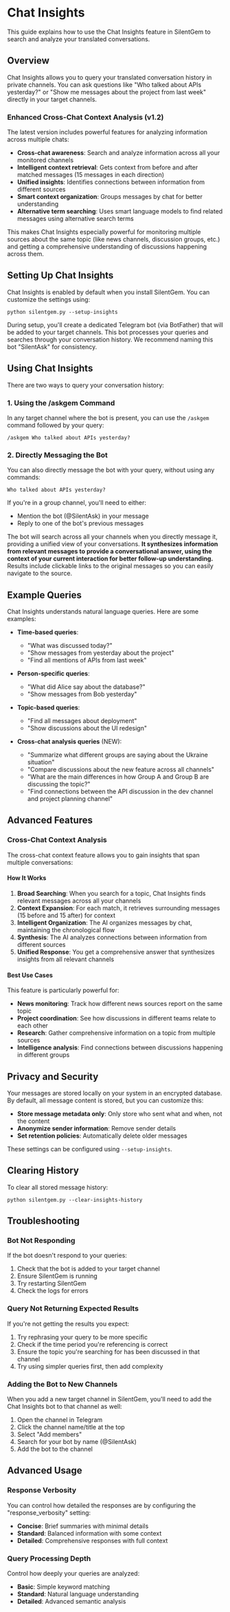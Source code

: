 # Chat Insights

This guide explains how to use the Chat Insights feature in SilentGem to search and analyze your translated conversations.

## Overview

Chat Insights allows you to query your translated conversation history in private channels. You can ask questions like "Who talked about APIs yesterday?" or "Show me messages about the project from last week" directly in your target channels.

### Enhanced Cross-Chat Context Analysis (v1.2)

The latest version includes powerful features for analyzing information across multiple chats:

- **Cross-chat awareness**: Search and analyze information across all your monitored channels
- **Intelligent context retrieval**: Gets context from before and after matched messages (15 messages in each direction)
- **Unified insights**: Identifies connections between information from different sources
- **Smart context organization**: Groups messages by chat for better understanding
- **Alternative term searching**: Uses smart language models to find related messages using alternative search terms

This makes Chat Insights especially powerful for monitoring multiple sources about the same topic (like news channels, discussion groups, etc.) and getting a comprehensive understanding of discussions happening across them.

## Setting Up Chat Insights

Chat Insights is enabled by default when you install SilentGem. You can customize the settings using:

```
python silentgem.py --setup-insights
```

During setup, you'll create a dedicated Telegram bot (via BotFather) that will be added to your target channels. This bot processes your queries and searches through your conversation history. We recommend naming this bot "SilentAsk" for consistency.

## Using Chat Insights

There are two ways to query your conversation history:

### 1. Using the /askgem Command

In any target channel where the bot is present, you can use the `/askgem` command followed by your query:

```
/askgem Who talked about APIs yesterday?
```

### 2. Directly Messaging the Bot

You can also directly message the bot with your query, without using any commands:

```
Who talked about APIs yesterday?
```

If you're in a group channel, you'll need to either:
- Mention the bot (@SilentAsk) in your message
- Reply to one of the bot's previous messages

The bot will search across all your channels when you directly message it, providing a unified view of your conversations. **It synthesizes information from relevant messages to provide a conversational answer, using the context of your current interaction for better follow-up understanding.** Results include clickable links to the original messages so you can easily navigate to the source.

## Example Queries

Chat Insights understands natural language queries. Here are some examples:

- **Time-based queries**:
  - "What was discussed today?"
  - "Show messages from yesterday about the project"
  - "Find all mentions of APIs from last week"

- **Person-specific queries**:
  - "What did Alice say about the database?"
  - "Show messages from Bob yesterday"

- **Topic-based queries**:
  - "Find all messages about deployment"
  - "Show discussions about the UI redesign"

- **Cross-chat analysis queries** (NEW):
  - "Summarize what different groups are saying about the Ukraine situation"
  - "Compare discussions about the new feature across all channels"
  - "What are the main differences in how Group A and Group B are discussing the topic?" 
  - "Find connections between the API discussion in the dev channel and project planning channel"

## Advanced Features

### Cross-Chat Context Analysis

The cross-chat context feature allows you to gain insights that span multiple conversations:

#### How It Works

1. **Broad Searching**: When you search for a topic, Chat Insights finds relevant messages across all your channels
2. **Context Expansion**: For each match, it retrieves surrounding messages (15 before and 15 after) for context
3. **Intelligent Organization**: The AI organizes messages by chat, maintaining the chronological flow
4. **Synthesis**: The AI analyzes connections between information from different sources
5. **Unified Response**: You get a comprehensive answer that synthesizes insights from all relevant channels

#### Best Use Cases

This feature is particularly powerful for:

- **News monitoring**: Track how different news sources report on the same topic
- **Project coordination**: See how discussions in different teams relate to each other
- **Research**: Gather comprehensive information on a topic from multiple sources
- **Intelligence analysis**: Find connections between discussions happening in different groups

## Privacy and Security

Your messages are stored locally on your system in an encrypted database. By default, all message content is stored, but you can customize this:

- **Store message metadata only**: Only store who sent what and when, not the content
- **Anonymize sender information**: Remove sender details 
- **Set retention policies**: Automatically delete older messages

These settings can be configured using `--setup-insights`.

## Clearing History

To clear all stored message history:

```
python silentgem.py --clear-insights-history
```

## Troubleshooting

### Bot Not Responding

If the bot doesn't respond to your queries:

1. Check that the bot is added to your target channel
2. Ensure SilentGem is running
3. Try restarting SilentGem
4. Check the logs for errors

### Query Not Returning Expected Results

If you're not getting the results you expect:

1. Try rephrasing your query to be more specific
2. Check if the time period you're referencing is correct
3. Ensure the topic you're searching for has been discussed in that channel
4. Try using simpler queries first, then add complexity

### Adding the Bot to New Channels

When you add a new target channel in SilentGem, you'll need to add the Chat Insights bot to that channel as well:

1. Open the channel in Telegram
2. Click the channel name/title at the top
3. Select "Add members"
4. Search for your bot by name (@SilentAsk)
5. Add the bot to the channel

## Advanced Usage

### Response Verbosity

You can control how detailed the responses are by configuring the "response_verbosity" setting:

- **Concise**: Brief summaries with minimal details
- **Standard**: Balanced information with some context
- **Detailed**: Comprehensive responses with full context

### Query Processing Depth

Control how deeply your queries are analyzed:

- **Basic**: Simple keyword matching
- **Standard**: Natural language understanding
- **Detailed**: Advanced semantic analysis 